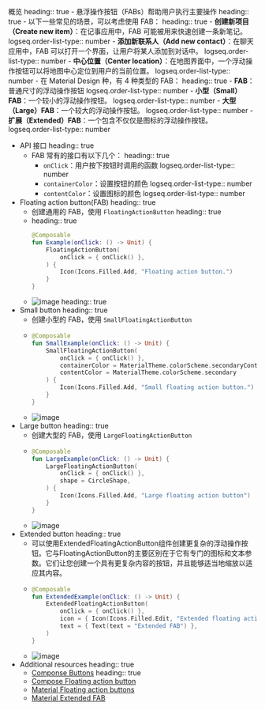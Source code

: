 概览
heading:: true
	- 悬浮操作按钮（FABs）帮助用户执行主要操作
	  heading:: true
	- 以下一些常见的场景，可以考虑使用 FAB：
	  heading:: true
		- **创建新项目（Create new item）**：在记事应用中，FAB 可能被用来快速创建一条新笔记。
		  logseq.order-list-type:: number
		- **添加新联系人（Add new contact）**：在聊天应用中，FAB 可以打开一个界面，让用户将某人添加到对话中。
		  logseq.order-list-type:: number
		- **中心位置（Center location）**：在地图界面中，一个浮动操作按钮可以将地图中心定位到用户的当前位置。
		  logseq.order-list-type:: number
	- 在 Material Design 种，有 4 种类型的 FAB：
	  heading:: true
		- **FAB**：普通尺寸的浮动操作按钮
		  logseq.order-list-type:: number
		- **小型（Small）FAB**：一个较小的浮动操作按钮。
		  logseq.order-list-type:: number
		- **大型（Large）FAB**：一个较大的浮动操作按钮。
		  logseq.order-list-type:: number
		- **扩展（Extended）FAB**：一个包含不仅仅是图标的浮动操作按钮。
		  logseq.order-list-type:: number
- API 接口
  heading:: true
	- FAB 常有的接口有以下几个：
	  heading:: true
		- `onClick`：用户按下按钮时调用的函数
		  logseq.order-list-type:: number
		- `containerColor`：设置按钮的颜色
		  logseq.order-list-type:: number
		- `contentColor`：设置图标的颜色
		  logseq.order-list-type:: number
- Floating action button(FAB)
  heading:: true
	- 创建通用的 FAB，使用 `FloatingActionButton`
	  heading:: true
	- heading:: true
	  ```kotlin
	  @Composable
	  fun Example(onClick: () -> Unit) {
	      FloatingActionButton(
	          onClick = { onClick() },
	      ) {
	          Icon(Icons.Filled.Add, "Floating action button.")
	      }
	  }
	  ```
	- ![image](https://gist.github.com/user-attachments/assets/2626b21a-bdcc-44ac-8d10-24e45255b0b7)
	  heading:: true
- Small button
  heading:: true
	- 创建小型的 FAB，使用 `SmallFloatingActionButton`
	- ```kotlin
	  @Composable
	  fun SmallExample(onClick: () -> Unit) {
	      SmallFloatingActionButton(
	          onClick = { onClick() },
	          containerColor = MaterialTheme.colorScheme.secondaryContainer,
	          contentColor = MaterialTheme.colorScheme.secondary
	      ) {
	          Icon(Icons.Filled.Add, "Small floating action button.")
	      }
	  }
	  ```
	- ![image](https://gist.github.com/user-attachments/assets/46a93ada-fdca-4435-97a0-8e07f14cbd09)
- Large button
  heading:: true
	- 创建大型的 FAB，使用 `LargeFloatingActionButton`
	- ```kotlin
	  @Composable
	  fun LargeExample(onClick: () -> Unit) {
	      LargeFloatingActionButton(
	          onClick = { onClick() },
	          shape = CircleShape,
	      ) {
	          Icon(Icons.Filled.Add, "Large floating action button")
	      }
	  }
	  ```
	- ![image](https://gist.github.com/user-attachments/assets/b28d3e9e-1863-43ca-aab9-e46e23e0020d)
- Extended button
  heading:: true
	- 可以使用ExtendedFloatingActionButton组件创建更复杂的浮动操作按钮。它与FloatingActionButton的主要区别在于它有专门的图标和文本参数。它们让您创建一个具有更复杂内容的按钮，并且能够适当地缩放以适应其内容。
	- ```kotlin
	  @Composable
	  fun ExtendedExample(onClick: () -> Unit) {
	      ExtendedFloatingActionButton(
	          onClick = { onClick() },
	          icon = { Icon(Icons.Filled.Edit, "Extended floating action button.") },
	          text = { Text(text = "Extended FAB") },
	      )
	  }
	  ```
	- ![image](https://gist.github.com/user-attachments/assets/018813b3-0b57-4393-9185-48081f804ace)
- Additional resources
  heading:: true
	- [Componse Buttons]([[Compose/Buttons]])
	  heading:: true
	- [Compose Floating action button](https://developer.android.com/develop/ui/compose/components/fab)
	- [Material Floating action buttons](https://m3.material.io/components/floating-action-button/overview)
	- [Material Extended FAB](https://m3.material.io/components/extended-fab/overview)
